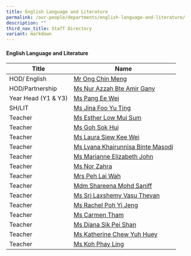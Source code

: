 ```yaml
---
title: English Language and Literature
permalink: /our-people/departments/english-language-and-literature/
description: ""
third_nav_title: Staff Directory
variant: markdown
---
```

#### English Language and Literature

| Title | Name |
|---|---|
| HOD/ English | [Mr Ong Chin Meng](ong_chin_meng@moe.edu.sg) |
| HOD/Partnership | [Ms Nur Azzah Bte Amir Gany](nur_azzah_amir_gany@moe.edu.sg) |
| Year Head (Y1 & Y3) | [Ms Pang Ee Wei](pang_ee_wei@moe.edu.sg) |
| SH/LIT | [Ms Jina Foo Yu Ting](jina_foo@moe.edu.sg) |
| Teacher | [Ms Esther Low Mui Sum](low_mui_sum_esther@moe.edu.sg) |
| Teacher | [Ms Goh Sok Hui](goh_sok_hui@moe.edu.sg) |
| Teacher  | [Ms Laura Siew Kee Wei](laura_siew_kee_wei@moe.edu.sg) |
| Teacher  | [Ms Lyana Khairunnisa Binte Masodi](lyana_khairunnisa_masodi@moe.edu.sg) |
| Teacher  | [Ms Marianne Elizabeth John](marianne_elizabeth_john@moe.edu.sg) |
| Teacher  | [Ms Nor Zahra](nor_zahra@moe.edu.sg) |
| Teacher | [Mrs Peh Lai Wah](peh_lai_wah@moe.edu.sg) |
| Teacher  | [Mdm Shareena Mohd Saniff](shareena_mohamed_saniff@moe.edu.sg) |
| Teacher | [Ms Sri Laxshemy Vasu Thevan](sri_laxshemy_vasu_thevan@moe.edu.sg) |
| Teacher  | [Ms Rachel Poh Yi Jeng](Rachel_poh_yi_jeng@moe.edu.sg) |
| Teacher  | [Ms Carmen Tham](tham_carmen_a@moe.edu.sg) |
| Teacher  | [Ms Diana Sik Pei Shan](sik_pei_shan@moe.edu.sg) |
| Teacher  | [Ms Katherine Chew Yuh Huey](chew_yuh_huey@moe.edu.sg) |
| Teacher  | [Ms Koh Phay Ling](koh_phay_ling_b@moe.edu.sg) |